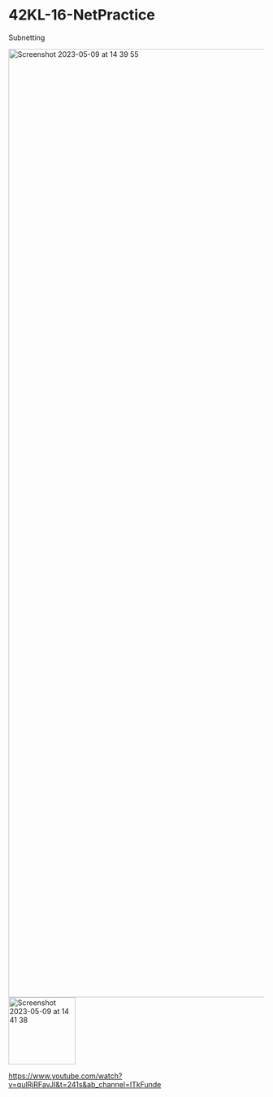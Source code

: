 # 42KL-16-NetPractice

Subnetting


<img width="1866" alt="Screenshot 2023-05-09 at 14 39 55" src="https://user-images.githubusercontent.com/53002130/237014775-e6038819-7c40-4c1d-82d0-f215d7994e1a.png">

<img width="132" alt="Screenshot 2023-05-09 at 14 41 38" src="https://user-images.githubusercontent.com/53002130/237015109-48eee94c-cec1-48ae-88c1-2a1b1e8685e7.png">

https://www.youtube.com/watch?v=qulRjRFavJI&t=241s&ab_channel=ITkFunde
